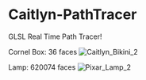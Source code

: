 # Caitlyn-PathTracer
GLSL Real Time Path Tracer!

Cornel Box: 36 faces
![Caitlyn_Bikini_2](https://github.com/AlerianEmperor/Caitlyn/assets/93391908/614701e0-782f-4141-be2f-2fa59575bd0b)

Lamp: 620074 faces
![Pixar_Lamp_2](https://github.com/AlerianEmperor/Caitlyn/assets/93391908/6d9babbb-0a17-4af8-ada4-f547f43cbf94)
